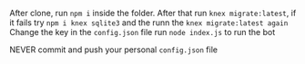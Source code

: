 
After clone, run `npm i` inside the folder.
After that run `knex migrate:latest`, if it fails try `npm i knex sqlite3` and the runn the `knex migrate:latest again`
Change the key in the `config.json` file
run `node index.js` to run the bot

NEVER commit and push your personal `config.json` file 
